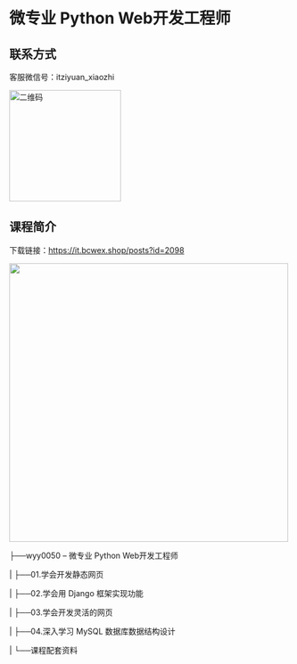 # 微专业 Python Web开发工程师

## 联系方式

客服微信号：itziyuan_xiaozhi

<img src="https://ziyuanyun.oss-cn-guangzhou.aliyuncs.com/common/20240614073449/666b82192834a.jpg" width="200" height="200" alt="二维码">

## 课程简介

下载链接：https://it.bcwex.shop/posts?id=2098

<img src="https://ziyuanyun.oss-cn-guangzhou.aliyuncs.com/yun/20240515183648/664490409a440.jpg" width="500" alt="">

  ├──wyy0050 &#8211; 微专业 Python Web开发工程师

 | ├──01.学会开发静态网页

 | ├──02.学会用 Django 框架实现功能

 | ├──03.学会开发灵活的网页

 | ├──04.深入学习 MySQL 数据库数据结构设计

 | └──课程配套资料

  